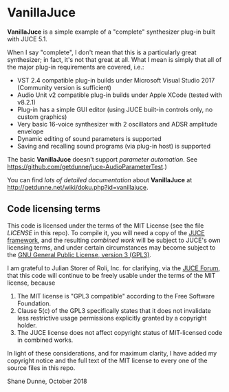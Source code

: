 # VanillaJuce

**VanillaJuce** is a simple example of a "complete" synthesizer plug-in built with JUCE 5.1.

When I say "complete", I don't mean that this is a particularly great synthesizer; in fact, it's not that great at all. What I mean is simply that all of the major plug-in requirements are covered, i.e.:
- VST 2.4 compatible plug-in builds under Microsoft Visual Studio 2017 (Community version is sufficient)
- Audio Unit v2 compatible plug-in builds under Apple XCode (tested with v8.2.1)
- Plug-in has a simple GUI editor (using JUCE built-in controls only, no custom graphics)
- Very basic 16-voice synthesizer with 2 oscillators and ADSR amplitude envelope
- Dynamic editing of sound parameters is supported
- Saving and recalling sound programs (via plug-in host) is supported

The basic **VanillaJuce** doesn't support *parameter automation*. See https://github.com/getdunne/juce-AudioParameterTest.)

You can find *lots of detailed documentation* about **VanillaJuce** at http://getdunne.net/wiki/doku.php?id=vanillajuce.

## Code licensing terms
This code is licensed under the terms of the MIT License (see the file *LICENSE* in this repo). To compile it, you will need a copy of the [JUCE framework](https://juce.com), and the resulting *combined work* will be subject to JUCE's own licensing terms, and under certain circumstances may become subject to the [GNU General Public License, version 3 (GPL3)](https://www.gnu.org/licenses/gpl-3.0.en.html).

I am grateful to Julian Storer of Roli, Inc. for clarifying, via the [JUCE Forum](https://forum.juce.com/t/open-source-without-gpl/29721), that this code will continue to be freely usable under the terms of the MIT license, because
1. The MIT license is "GPL3 compatible" according to the Free Software Foundation.
2. Clause 5(c) of the GPL3 specifically states that it does not invalidate less restrictive usage permissions explicitly granted by a copyright holder.
3. The JUCE license does not affect copyright status of MIT-licensed code in combined works.

In light of these considerations, and for maximum clarity, I have added my copyright notice and the full text of the MIT license to every one of the source files in this repo.

Shane Dunne, October 2018
